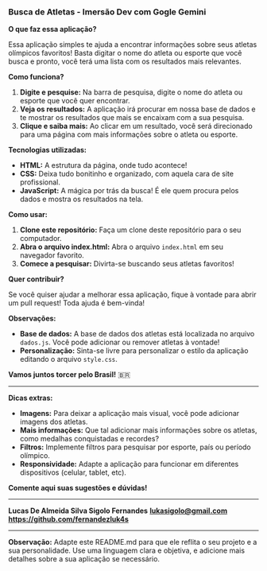 ### **Busca de Atletas - Imersão Dev com Gogle Gemini** 

**O que faz essa aplicação?**

Essa aplicação simples te ajuda a encontrar informações sobre seus atletas olímpicos favoritos! Basta digitar o nome do atleta ou esporte que você busca e pronto, você terá uma lista com os resultados mais relevantes.

**Como funciona?**

1. **Digite e pesquise:** Na barra de pesquisa, digite o nome do atleta ou esporte que você quer encontrar.
2. **Veja os resultados:** A aplicação irá procurar em nossa base de dados e te mostrar os resultados que mais se encaixam com a sua pesquisa.
3. **Clique e saiba mais:** Ao clicar em um resultado, você será direcionado para uma página com mais informações sobre o atleta ou esporte.

**Tecnologias utilizadas:**

* **HTML:** A estrutura da página, onde tudo acontece!
* **CSS:** Deixa tudo bonitinho e organizado, com aquela cara de site profissional.
* **JavaScript:** A mágica por trás da busca! É ele quem procura pelos dados e mostra os resultados na tela.

**Como usar:**

1. **Clone este repositório:** Faça um clone deste repositório para o seu computador.
2. **Abra o arquivo index.html:** Abra o arquivo `index.html` em seu navegador favorito.
3. **Comece a pesquisar:** Divirta-se buscando seus atletas favoritos!

**Quer contribuir?**

Se você quiser ajudar a melhorar essa aplicação, fique à vontade para abrir um pull request! Toda ajuda é bem-vinda!

**Observações:**

* **Base de dados:** A base de dados dos atletas está localizada no arquivo `dados.js`. Você pode adicionar ou remover atletas à vontade!
* **Personalização:** Sinta-se livre para personalizar o estilo da aplicação editando o arquivo `style.css`.

**Vamos juntos torcer pelo Brasil!** 🇧🇷

---

**Dicas extras:**

* **Imagens:** Para deixar a aplicação mais visual, você pode adicionar imagens dos atletas.
* **Mais informações:** Que tal adicionar mais informações sobre os atletas, como medalhas conquistadas e recordes?
* **Filtros:** Implemente filtros para pesquisar por esporte, país ou período olímpico.
* **Responsividade:** Adapte a aplicação para funcionar em diferentes dispositivos (celular, tablet, etc).

**Comente aqui suas sugestões e dúvidas!** 

---

**Lucas De Almeida Silva Sigolo Fernandes**
**lukasigolo@gmail.com**
**https://github.com/fernandezluk4s**

---

**Observação:** Adapte este README.md para que ele reflita o seu projeto e a sua personalidade. Use uma linguagem clara e objetiva, e adicione mais detalhes sobre a sua aplicação se necessário.
